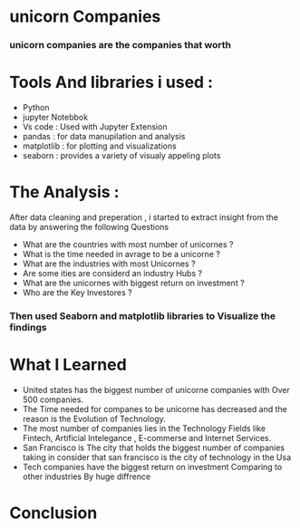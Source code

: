 # unicorn Companies 
### unicorn companies are the companies that worth 




# Tools And libraries i used :
- Python 
- jupyter Notebbok 
- Vs code : Used with Jupyter Extension
- pandas : for data manupilation and analysis
- matplotlib : for plotting and visualizations 
- seaborn : provides a variety of visualy appeling plots
#

# The Analysis :
 After data cleaning and preperation , i started to extract insight from the data by answering the following Questions 

 - What are the countries with most number of  unicornes ?
 - What is the time needed in avrage to be a unicorne ?
 - What are the industries with most Unicornes ?
 - Are some ities are considerd an industry Hubs ?
 - What are the unicornes with biggest return on investment ? 
 - Who are the Key Investores ?

 ### Then used Seaborn and matplotlib libraries to Visualize the findings 

#

# What I Learned 

- United states has the biggest number of unicorne companies with Over 500 companies.
- The Time needed for companes to be unicorne has decreased  and the reason is the Evolution of Technology.
- The most number of companies lies in the Technology Fields like  Fintech, Artificial Intelegance , E-commerse and Internet  Services.
- San Francisco is The city that holds the biggest number of companies taking in consider   that san francisco is the city  of technology in the Usa
- Tech companies have the biggest return on investment Comparing to other industries By huge diffrence 
#

# Conclusion 

